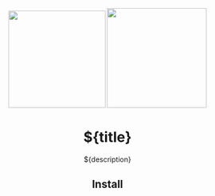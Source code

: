 <div align="center">
  <!-- replace with accurate logo e.g from https://worldvectorlogo.com/ -->
  <img width="195" height="195" src="https://cdn.worldvectorlogo.com/logos/nodejs-icon.svg">
  <a href="https://webpack.js.org/">
    <img width="200" height="200" src="https://webpack.js.org/assets/icon-square-big.svg">
  </a>
  <h1>${title}</h1>
  <p>${description}</p>
</div>

<h2 align="center">Install</h2>
